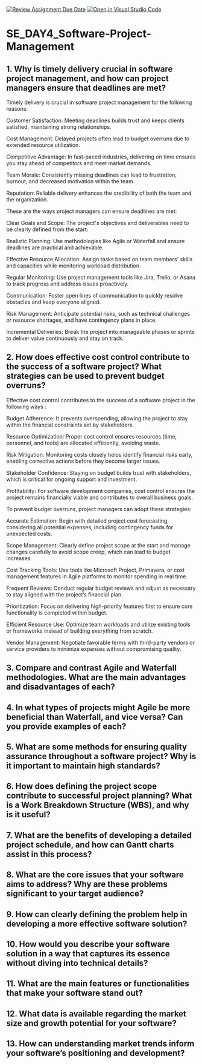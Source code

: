 [![Review Assignment Due Date](https://classroom.github.com/assets/deadline-readme-button-22041afd0340ce965d47ae6ef1cefeee28c7c493a6346c4f15d667ab976d596c.svg)](https://classroom.github.com/a/9pw6JKcu)
[![Open in Visual Studio Code](https://classroom.github.com/assets/open-in-vscode-2e0aaae1b6195c2367325f4f02e2d04e9abb55f0b24a779b69b11b9e10269abc.svg)](https://classroom.github.com/online_ide?assignment_repo_id=18496874&assignment_repo_type=AssignmentRepo)
# SE_DAY4_Software-Project-Management
## 1. Why is timely delivery crucial in software project management, and how can project managers ensure that deadlines are met?
Timely delivery is crucial in software project management for the following reasons:

Customer Satisfaction: Meeting deadlines builds trust and keeps clients satisfied, maintaining strong relationships.

Cost Management: Delayed projects often lead to budget overruns due to extended resource utilization.

Competitive Advantage: In fast-paced industries, delivering on time ensures you stay ahead of competitors and meet market demands.

Team Morale: Consistently missing deadlines can lead to frustration, burnout, and decreased motivation within the team.

Reputation: Reliable delivery enhances the credibility of both the team and the organization.

These are the ways project managers can ensure deadlines are met:

Clear Goals and Scope: The project's objectives and deliverables need to be clearly defined from the start.

Realistic Planning: Use methodologies like Agile or Waterfall and ensure deadlines are practical and achievable.

Effective Resource Allocation: Assign tasks based on team members' skills and capacities while monitoring workload distribution.

Regular Monitoring: Use project management tools like Jira, Trello, or Asana to track progress and address issues proactively.

Communication: Foster open lines of communication to quickly resolve obstacles and keep everyone aligned.

Risk Management: Anticipate potential risks, such as technical challenges or resource shortages, and have contingency plans in place.

Incremental Deliveries: Break the project into manageable phases or sprints to deliver value continuously and stay on track.


## 2. How does effective cost control contribute to the success of a software project? What strategies can be used to prevent budget overruns?

Effective cost control contributes to the success of a software project in the following ways :

Budget Adherence: It prevents overspending, allowing the project to stay within the financial constraints set by stakeholders.

Resource Optimization: Proper cost control ensures resources (time, personnel, and tools) are allocated efficiently, avoiding waste.

Risk Mitigation: Monitoring costs closely helps identify financial risks early, enabling corrective actions before they become larger issues.

Stakeholder Confidence: Staying on budget builds trust with stakeholders, which is critical for ongoing support and investment.

Profitability: For software development companies, cost control ensures the project remains financially viable and contributes to overall business goals.

To prevent budget overruns, project managers can adopt these strategies:

Accurate Estimation: Begin with detailed project cost forecasting, considering all potential expenses, including contingency funds for unexpected costs.

Scope Management: Clearly define project scope at the start and manage changes carefully to avoid scope creep, which can lead to budget increases.

Cost Tracking Tools: Use tools like Microsoft Project, Primavera, or cost management features in Agile platforms to monitor spending in real time.

Frequent Reviews: Conduct regular budget reviews and adjust as necessary to stay aligned with the project’s financial plan.

Prioritization: Focus on delivering high-priority features first to ensure core functionality is completed within budget.

Efficient Resource Use: Optimize team workloads and utilize existing tools or frameworks instead of building everything from scratch.

Vendor Management: Negotiate favorable terms with third-party vendors or service providers to minimize expenses without compromising quality.


## 3. Compare and contrast Agile and Waterfall methodologies. What are the main advantages and disadvantages of each?
## 4. In what types of projects might Agile be more beneficial than Waterfall, and vice versa? Can you provide examples of each?
## 5. What are some methods for ensuring quality assurance throughout a software project? Why is it important to maintain high standards?
## 6. How does defining the project scope contribute to successful project planning? What is a Work Breakdown Structure (WBS), and why is it useful?
## 7. What are the benefits of developing a detailed project schedule, and how can Gantt charts assist in this process?
## 8. What are the core issues that your software aims to address? Why are these problems significant to your target audience?
## 9. How can clearly defining the problem help in developing a more effective software solution?
## 10. How would you describe your software solution in a way that captures its essence without diving into technical details?
## 11. What are the main features or functionalities that make your software stand out?
## 12. What data is available regarding the market size and growth potential for your software?
## 13. How can understanding market trends inform your software’s positioning and development?
